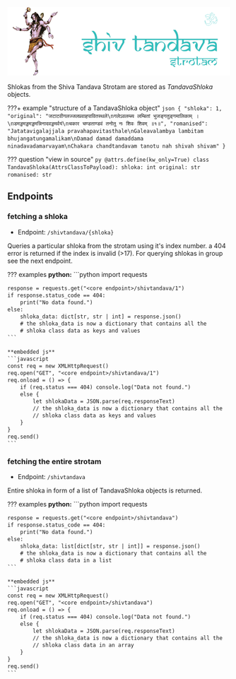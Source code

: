 <img
   src="../assets/tandava_banner_text.png"
  />

Shlokas from the Shiva Tandava Strotam are stored as *TandavaShloka* objects.

???+ example "structure of a TandavaShloka object"
    ```json
    {
        "shloka": 1,
        "original": "जटाटवीगलज्जलप्रवाहपावितस्थले\nगलेऽवलम्ब्य लम्बितां भुजङ्गतुङ्गमालिकाम् ।\nडमड्डमड्डमड्डमन्निनादवड्डमर्वयं\nचकार चण्डताण्डवं तनोतु नः शिवः शिवम् ॥१॥",
        "romanised": "Jatatavigalajjala pravahapavitasthale\nGaleavalambya lambitam bhujangatungamalikam\nDamad damad damaddama ninadavadamarvayam\nChakara chandtandavam tanotu nah shivah shivam"
    }
    ```

??? question "view in source"
    ```py
    @attrs.define(kw_only=True)
    class TandavaShloka(AttrsClassToPayload):
        shloka: int
        original: str
        romanised: str
    ```

Endpoints
---------

### fetching a shloka
* Endpoint: `/shivtandava/{shloka}`

Queries a particular shloka from the strotam using it's index number.
a 404 error is returned if the index is invalid (>17). For querying shlokas in group see the next endpoint.

??? examples 
    **python:**
    ```python
    import requests

    response = requests.get("<core endpoint>/shivtandava/1")
    if response.status_code == 404:
        print("No data found.")
    else:
        shloka_data: dict[str, str | int] = response.json()
        # the shloka_data is now a dictionary that contains all the
        # shloka class data as keys and values
    ```

    **embedded js**
    ```javascript
    const req = new XMLHttpRequest()
    req.open("GET", "<core endpoint>/shivtandava/1")
    req.onload = () => {
        if (req.status === 404) console.log("Data not found.")
        else {
            let shlokaData = JSON.parse(req.responseText)
            // the shloka_data is now a dictionary that contains all the 
            // shloka class data as keys and values
        }
    }
    req.send()
    ```

### fetching the entire strotam
* Endpoint: `/shivtandava`

Entire shloka in form of a list of TandavaShloka objects is returned.

??? examples 
    **python:**
    ```python
    import requests

    response = requests.get("<core endpoint>/shivtandava")
    if response.status_code == 404:
        print("No data found.")
    else:
        shloka_data: list[dict[str, str | int]] = response.json()
        # the shloka_data is now a dictionary that contains all the
        # shloka class data in a list
    ```

    **embedded js**
    ```javascript
    const req = new XMLHttpRequest()
    req.open("GET", "<core endpoint>/shivtandava")
    req.onload = () => {
        if (req.status === 404) console.log("Data not found.")
        else {
            let shlokaData = JSON.parse(req.responseText)
            // the shloka_data is now a dictionary that contains all the 
            // shloka class data in an array
        }
    }
    req.send()
    ```
